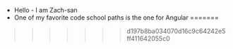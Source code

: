 * Hello - I am Zach-san
* One of my favorite code school paths is the one for Angular
=======
>>>>>>> d197b8ba034070d16c9c64242e5ff411642055c0

